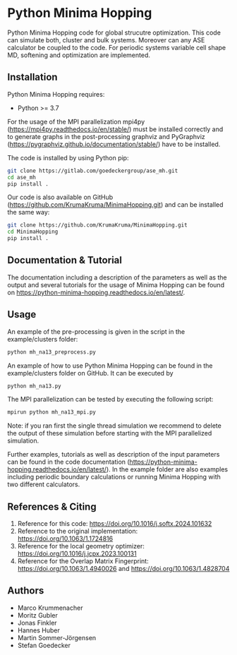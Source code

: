 # Python Minima Hopping
Python Minima Hopping code for global strucutre optimization. This code can simulate both, cluster and bulk systems. Moreover can any ASE calculator be coupled to the code. For periodic systems variable cell shape MD, softening and optimization are implemented. 

## Installation
Python Minima Hopping requires:
* Python >= 3.7

For the usage of the MPI parallelization mpi4py (https://mpi4py.readthedocs.io/en/stable/) must be installed correctly and to generate graphs in the post-processing graphviz and PyGraphviz (https://pygraphviz.github.io/documentation/stable/) have to be installed.  

The code is installed by using Python pip:
```bash 
git clone https://gitlab.com/goedeckergroup/ase_mh.git
cd ase_mh
pip install .
```

Our code is also available on GitHub (https://github.com/KrumaKruma/MinimaHopping.git) and can be installed the same way:
```bash
git clone https://github.com/KrumaKruma/MinimaHopping.git
cd MinimaHopping
pip install .
```

## Documentation & Tutorial
The documentation including a description of the parameters as well as the output and several tutorials for the usage of Minima Hopping can be found on https://python-minima-hopping.readthedocs.io/en/latest/.

## Usage
An example of the pre-processing is given in the script in the example/clusters folder:
``` bash
python mh_na13_preprocess.py
```

An example of how to use Python Minima Hopping can be found in the example/clusters folder on GitHub. It can be executed by
```bash
python mh_na13.py
```

The MPI parallelization can be tested by executing the following script:
```bash
mpirun python mh_na13_mpi.py
```

Note: if you ran first the single thread simulation we recommend to delete the output of these simulation before starting with the MPI parallelized simulation.

Further examples, tutorials as well as description of the input parameters can be found in the code documentation (https://python-minima-hopping.readthedocs.io/en/latest/).
In the example folder are also examples including periodic boundary calculations or running Minima Hopping with two different calculators. 



## References & Citing
1. Reference for this code: https://doi.org/10.1016/j.softx.2024.101632
2. Reference to the original implementation: https://doi.org/10.1063/1.1724816
3. Reference for the local geometry optimizer: https://doi.org/10.1016/j.jcpx.2023.100131
4. Reference for the Overlap Matrix Fingerprint: https://doi.org/10.1063/1.4940026 and https://doi.org/10.1063/1.4828704

## Authors
* Marco Krummenacher
* Moritz Gubler
* Jonas Finkler
* Hannes Huber
* Martin Sommer-Jörgensen
* Stefan Goedecker





